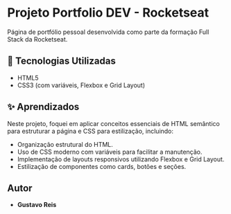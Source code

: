 # Projeto Portfolio DEV - Rocketseat

Página de portfólio pessoal desenvolvida como parte da formação Full Stack da Rocketseat.

## 🚀 Tecnologias Utilizadas

* HTML5
* CSS3 (com variáveis, Flexbox e Grid Layout)

## ✨ Aprendizados

Neste projeto, foquei em aplicar conceitos essenciais de HTML semântico para estruturar a página e CSS para estilização, incluindo:
* Organização estrutural do HTML.
* Uso de CSS moderno com variáveis para facilitar a manutenção.
* Implementação de layouts responsivos utilizando Flexbox e Grid Layout.
* Estilização de componentes como cards, botões e seções.

## Autor

* **Gustavo Reis**
